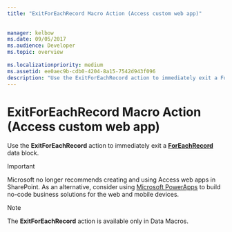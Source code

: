 ```yaml
---
title: "ExitForEachRecord Macro Action (Access custom web app)"
 
 
manager: kelbow
ms.date: 09/05/2017
ms.audience: Developer
ms.topic: overview
  
ms.localizationpriority: medium
ms.assetid: ee0aec9b-cdb0-4204-8a15-7542d943f096
description: "Use the ExitForEachRecord action to immediately exit a ForEachRecord data block."
---
```


# ExitForEachRecord Macro Action (Access custom web app)

Use the **ExitForEachRecord** action to immediately exit a **[ForEachRecord](foreachrecord-data-block-access-custom-web-app.md)** data block. 
  
> [!IMPORTANT]
> Microsoft no longer recommends creating and using Access web apps in SharePoint. As an alternative, consider using [Microsoft PowerApps](https://powerapps.microsoft.com/en-us/) to build no-code business solutions for the web and mobile devices. 
  
> [!NOTE]
> The **ExitForEachRecord** action is available only in Data Macros. 
  

